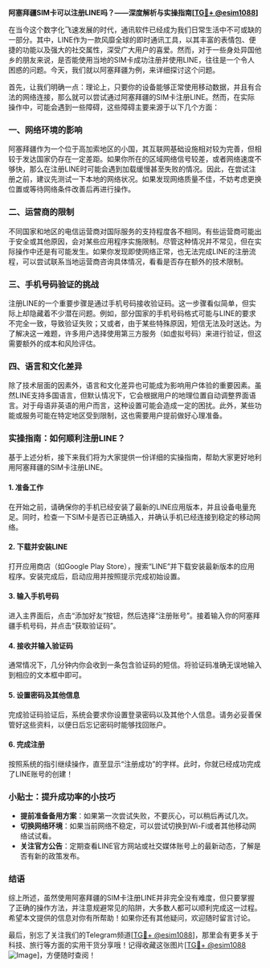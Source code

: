 **阿塞拜疆SIM卡可以注册LINE吗？——深度解析与实操指南[[TG💪+ @esim1088](https://t.me/s/esim1088)]**

在当今这个数字化飞速发展的时代，通讯软件已经成为我们日常生活中不可或缺的一部分。其中，LINE作为一款风靡全球的即时通讯工具，以其丰富的表情包、便捷的功能以及强大的社交属性，深受广大用户的喜爱。然而，对于一些身处异国他乡的朋友来说，是否能使用当地的SIM卡成功注册并使用LINE，往往是一个令人困惑的问题。今天，我们就以阿塞拜疆为例，来详细探讨这个问题。

首先，让我们明确一点：理论上，只要你的设备能够正常使用移动数据，并且有合法的网络连接，那么就可以尝试通过阿塞拜疆的SIM卡注册LINE。然而，在实际操作中，可能会遇到一些障碍，这些障碍主要来源于以下几个方面：

### 一、网络环境的影响

阿塞拜疆作为一个位于高加索地区的小国，其互联网基础设施相对较为完善，但相较于发达国家仍存在一定差距。如果你所在的区域网络信号较差，或者网络速度不够快，那么在注册LINE时可能会遇到加载缓慢甚至失败的情况。因此，在尝试注册之前，建议先测试一下本地的网络状况。如果发现网络质量不佳，不妨考虑更换位置或等待网络条件改善后再进行操作。

### 二、运营商的限制

不同国家和地区的电信运营商对国际服务的支持程度各不相同。有些运营商可能出于安全或其他原因，会对某些应用程序实施限制。尽管这种情况并不常见，但在实际操作中还是有可能发生。如果你发现即使网络正常，也无法完成LINE的注册流程，可以尝试联系当地运营商咨询具体情况，看看是否存在额外的技术限制。

### 三、手机号码验证的挑战

注册LINE的一个重要步骤是通过手机号码接收验证码。这一步骤看似简单，但实际上却隐藏着不少潜在问题。例如，部分国家的手机号码格式可能与LINE的要求不完全一致，导致验证失败；又或者，由于某些特殊原因，短信无法及时送达。为了解决这一难题，许多用户选择使用第三方服务（如虚拟号码）来进行验证，但这需要额外的成本和风险评估。

### 四、语言和文化差异

除了技术层面的因素外，语言和文化差异也可能成为影响用户体验的重要因素。虽然LINE支持多国语言，但默认情况下，它会根据用户的地理位置自动调整界面语言。对于母语非英语的用户而言，这种设置可能会造成一定的困扰。此外，某些功能或服务可能在特定地区受到限制，这也需要用户提前做好心理准备。

### 实操指南：如何顺利注册LINE？

基于上述分析，接下来我们将为大家提供一份详细的实操指南，帮助大家更好地利用阿塞拜疆的SIM卡注册LINE。

#### 1. 准备工作

在开始之前，请确保你的手机已经安装了最新的LINE应用版本，并且设备电量充足。同时，检查一下SIM卡是否已正确插入，并确认手机已经连接到稳定的移动网络。

#### 2. 下载并安装LINE

打开应用商店（如Google Play Store），搜索“LINE”并下载安装最新版本的应用程序。安装完成后，启动应用并按照提示完成初始设置。

#### 3. 输入手机号码

进入主界面后，点击“添加好友”按钮，然后选择“注册账号”。接着输入你的阿塞拜疆手机号码，并点击“获取验证码”。

#### 4. 接收并输入验证码

通常情况下，几分钟内你会收到一条包含验证码的短信。将验证码准确无误地输入到相应的文本框中即可。

#### 5. 设置密码及其他信息

完成验证码验证后，系统会要求你设置登录密码以及其他个人信息。请务必妥善保管好这些资料，以便日后忘记密码时能够找回账户。

#### 6. 完成注册

按照系统的指引继续操作，直至显示“注册成功”的字样。此时，你就已经成功完成了LINE账号的创建！

### 小贴士：提升成功率的小技巧

- **提前准备备用方案**：如果第一次尝试失败，不要灰心，可以稍后再试几次。
- **切换网络环境**：如果当前网络不稳定，可以尝试切换到Wi-Fi或者其他移动网络试试看。
- **关注官方公告**：定期查看LINE官方网站或社交媒体账号上的最新动态，了解是否有新的政策发布。

### 结语

综上所述，虽然使用阿塞拜疆的SIM卡注册LINE并非完全没有难度，但只要掌握了正确的操作方法，并注意规避常见的陷阱，大多数人都可以顺利完成这一过程。希望本文提供的信息对你有所帮助！如果你还有其他疑问，欢迎随时留言讨论。

最后，别忘了关注我们的Telegram频道[[TG💪+ @esim1088](https://t.me/s/esim1088)]，那里会有更多关于科技、旅行等方面的实用干货分享哦！记得收藏这张图片[[TG💪+ @esim1088](https://t.me/s/esim1088) ![Image](https://i.postimg.cc/4NQfJmqS/Snipaste-2025-05-13-00-14-12.png)]，方便随时查阅！